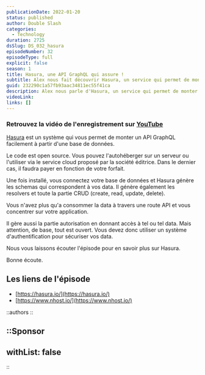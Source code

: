 ```yaml
---
publicationDate: 2022-01-20
status: published
author: Double Slash
categories:
  - Technology
duration: 2725
dsSlug: DS_032_hasura
episodeNumber: 32
episodeType: full
explicit: false
season: 1
title: Hasura, une API GraphQL qui assure !
subtitle: Alex nous fait découvrir Hasura, un service qui permet de monter une API GraphQL à partir d'une base de données.
guid: 232290c1a57fb93aac34811ec55f41ca
description: Alex nous parle d'Hasura, un service qui permet de monter une API GraphQL à partir d'une base de données.
videoLink:
links: []
---
```


### Retrouvez la vidéo de l'enregistrement sur [YouTube](https://youtu.be/0fK57NRHqPY)

[Hasura](https://hasura.io/) est un système qui vous permet de monter un API GraphQL facilement à partir d'une base de données.

Le code est open source. Vous pouvez l'autohéberger sur un serveur ou l'utiliser via le service cloud proposé par la société éditrice. Dans le dernier cas, il faudra payer en fonction de votre forfait.

Une fois installé, vous connectez votre base de données et Hasura génère les schemas qui correspondent à vos data. Il génère également les resolvers et toute la partie CRUD (create, read, update, delete).

Vous n'avez plus qu'a consommer la data à travers une route API et vous concentrer sur votre application.

Il gère aussi la partie autorisation en donnant accès à tel ou tel data.
Mais attention, de base, tout est ouvert. Vous devez donc utiliser un système d'authentification pour sécuriser vos data.

Nous vous laissons écouter l'épisode pour en savoir plus sur Hasura.

Bonne écoute.

## Les liens de l'épisode

- [https://hasura.io/](https://hasura.io/)
- [https://www.nhost.io/](https://www.nhost.io/)

::authors
::

::Sponsor
---
withList: false
---
::

